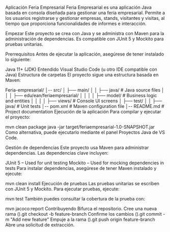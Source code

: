 Aplicación Feria Empresarial
Feria Empresarial es una aplicación Java basada en consola diseñada para gestionar una feria empresarial. Permite a los usuarios registrarse y gestionar empresas, stands, visitantes y visitas, al tiempo que proporciona funcionalidades de informes e interacción.

Empezar
Este proyecto se crea con Java y se administra con Maven para la administración de dependencias. Es compatible con JUnit 5 y Mockito para pruebas unitarias.

Prerrequisitos
Antes de ejecutar la aplicación, asegúrese de tener instalado lo siguiente:

Java 11+ (JDK)
Entendido
Visual Studio Code (u otro IDE compatible con Java)
Estructura de carpetas
El proyecto sigue una estructura basada en Maven:

Feria-empresarial/
 │-- src/
 │ ├── main/
 │ │ ├── java/ # Java source files
 │ │ │ ├── edu/ean/feriaempresarial/
 │ │ │ │ ├── model/ # Business logic and entities
 │ │ │ │ ├── views/ # Console UI screens
 │ ├── test/
 │ │ ├── java/ # Unit tests
 │-- pom.xml # Maven configuration file
 │-- README.md # Project documentation
Ejecución de la aplicación
Para compilar y ejecutar el proyecto:

mvn clean package
java -jar target/feriaempresarial-1.0-SNAPSHOT.jar
Como alternativa, puede ejecutarlo mediante el panel Proyectos Java de VS Code.

Gestión de dependencias
Este proyecto usa Maven para administrar dependencias. Las dependencias clave incluyen:

JUnit 5 – Used for unit testing
Mockito – Used for mocking dependencies in tests
Para instalar dependencias, asegúrese de tener Maven instalado y ejecute:

mvn clean install
Ejecución de pruebas
Las pruebas unitarias se escriben con JUnit 5 y Mockito. Para ejecutar pruebas, ejecute:

mvn test
También puedes consultar la cobertura de la prueba con:

mvn jacoco:report
Contribuyendo
Bifurca el repositorio.
Cree una nueva rama ().git checkout -b feature-branch
Confirme los cambios ().git commit -m "Add new feature"
Empuje a la rama ().git push origin feature-branch
Abre una solicitud de extracción.
